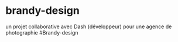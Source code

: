 # brandy-design
un projet collaborative avec Dash (développeur) pour une agence de photographie #Brandy-design
